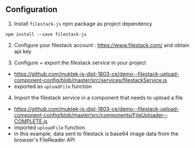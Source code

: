 
## Configuration

1. Install `filestack-js` npm package as project dependency
  ```
  npm install --save filestack-js
  ```
  
2. Configure your filestack account : https://www.filestack.com/ and obtain api key

3. Configure + export the filestack service in your project 
  - https://github.com/muktek-js-dipl-1803-ce/demo--filestack-upload-component-config/blob/master/src/services/filestackService.js
  - exported as `uploadFile` function

4. Import the filestack service in a component that needs to upload a file
  - https://github.com/muktek-js-dipl-1803-ce/demo--filestack-upload-component-config/blob/master/src/components/FileUploader--COMPLETE.js
  - imported `uploadFile` function. 
  - in this example, data sent to filestack is base64 image data from the browser's FileReader API
